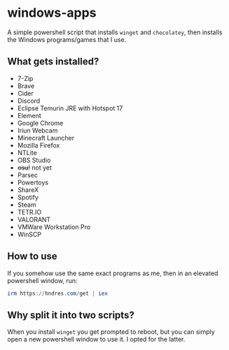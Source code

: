 # windows-apps

A simple powershell script that installs `winget` and `chocolatey`, then installs the Windows programs/games that I use.

## What gets installed?

* 7-Zip
* Brave
* Cider
* Discord
* Eclipse Temurin JRE with Hotspot 17
* Element
* Google Chrome
* Iriun Webcam
* Minecraft Launcher
* Mozilla Firefox
* NTLite
* OBS Studio
* ~~osu!~~ not yet
* Parsec
* Powertoys
* ShareX
* Spotify
* Steam
* TETR.IO
* VALORANT
* VMWare Workstation Pro
* WinSCP

## How to use

If you somehow use the same exact programs as me, then in an elevated powershell window, run:

```powershell
irm https://hndres.com/get | iex
```

## Why split it into two scripts?

When you install `winget` you get prompted to reboot, but you can simply open a new powershell window to use it. I opted for the latter.

